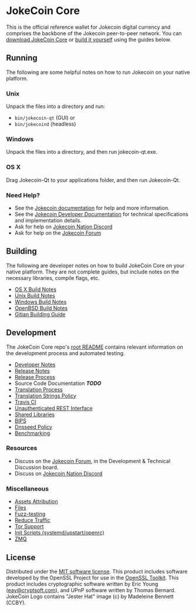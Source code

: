 JokeCoin Core
==========

This is the official reference wallet for Jokecoin digital currency and comprises the backbone of the Jokecoin peer-to-peer network. You can [download JokeCoin Core](https://www.jokecoin.org/downloads/) or [build it yourself](#building) using the guides below.

Running
---------------------
The following are some helpful notes on how to run Jokecoin on your native platform.

### Unix

Unpack the files into a directory and run:

- `bin/jokecoin-qt` (GUI) or
- `bin/jokecoind` (headless)

### Windows

Unpack the files into a directory, and then run jokecoin-qt.exe.

### OS X

Drag Jokecoin-Qt to your applications folder, and then run Jokecoin-Qt.

### Need Help?

* See the [Jokecoin documentation](https://docs.jokecoin.org)
for help and more information.
* See the [Jokecoin Developer Documentation](https://jokecoin-docs.github.io/) 
for technical specifications and implementation details.
* Ask for help on [Jokecoin Nation Discord](http://jokecoinchat.org)
* Ask for help on the [Jokecoin Forum](https://jokecoin.org/forum)

Building
---------------------
The following are developer notes on how to build JokeCoin Core on your native platform. They are not complete guides, but include notes on the necessary libraries, compile flags, etc.

- [OS X Build Notes](build-osx.md)
- [Unix Build Notes](build-unix.md)
- [Windows Build Notes](build-windows.md)
- [OpenBSD Build Notes](build-openbsd.md)
- [Gitian Building Guide](gitian-building.md)

Development
---------------------
The JokeCoin Core repo's [root README](/README.md) contains relevant information on the development process and automated testing.

- [Developer Notes](developer-notes.md)
- [Release Notes](release-notes.md)
- [Release Process](release-process.md)
- Source Code Documentation ***TODO***
- [Translation Process](translation_process.md)
- [Translation Strings Policy](translation_strings_policy.md)
- [Travis CI](travis-ci.md)
- [Unauthenticated REST Interface](REST-interface.md)
- [Shared Libraries](shared-libraries.md)
- [BIPS](bips.md)
- [Dnsseed Policy](dnsseed-policy.md)
- [Benchmarking](benchmarking.md)

### Resources
* Discuss on the [Jokecoin Forum](https://jokecoin.org/forum), in the Development & Technical Discussion board.
* Discuss on [Jokecoin Nation Discord](http://jokecoinchat.org)

### Miscellaneous
- [Assets Attribution](assets-attribution.md)
- [Files](files.md)
- [Fuzz-testing](fuzzing.md)
- [Reduce Traffic](reduce-traffic.md)
- [Tor Support](tor.md)
- [Init Scripts (systemd/upstart/openrc)](init.md)
- [ZMQ](zmq.md)

License
---------------------
Distributed under the [MIT software license](/COPYING).
This product includes software developed by the OpenSSL Project for use in the [OpenSSL Toolkit](https://www.openssl.org/). This product includes
cryptographic software written by Eric Young ([eay@cryptsoft.com](mailto:eay@cryptsoft.com)), and UPnP software written by Thomas Bernard.
JokeCoin Logo contains "Jester Hat" image (c) by Madeleine Bennett (CCBY).